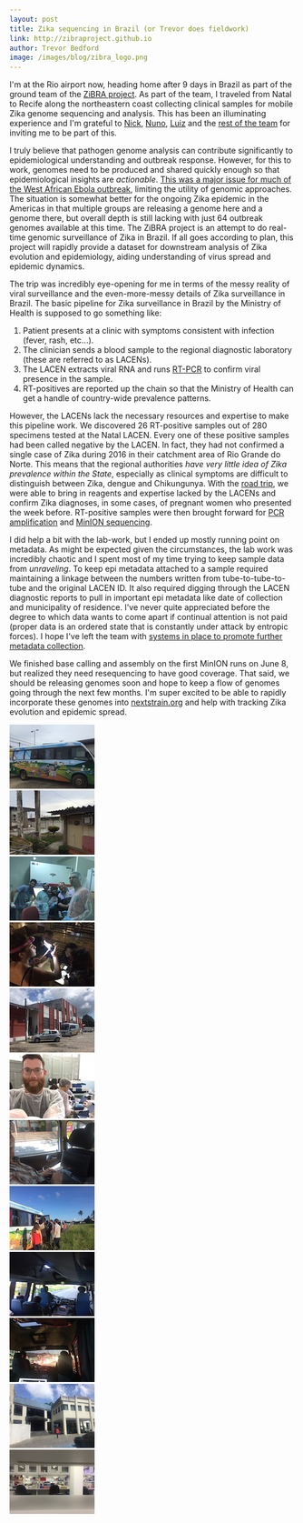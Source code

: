 ```yaml
---
layout: post
title: Zika sequencing in Brazil (or Trevor does fieldwork)
link: http://zibraproject.github.io
author: Trevor Bedford
image: /images/blog/zibra_logo.png
---
```


I'm at the Rio airport now, heading home after 9 days in Brazil as part of the ground team of the [ZiBRA project](http://zibraproject.github.io/about/). As part of the team, I traveled from Natal to Recife along the northeastern coast collecting clinical samples for mobile Zika genome sequencing and analysis. This has been an illuminating experience and I'm grateful to [Nick](http://lab.loman.net/), [Nuno](http://evolve.zoo.ox.ac.uk/Evolve/Nuno_Faria.html), [Luiz](http://www.pgpat.ufba.br/docenteDetalhes.asp?id=FS0K6QkMSK) and the [rest of the team](http://zibraproject.github.io/people/) for inviting me to be part of this.

I truly believe that pathogen genome analysis can contribute significantly to epidemiological understanding and outbreak response. However, for this to work, genomes need to be produced and shared quickly enough so that epidemiological insights are *actionable*. [This was a major issue for much of the West African Ebola outbreak](/blog/scientific-publishing-practices/), limiting the utility of genomic approaches. The situation is somewhat better for the ongoing Zika epidemic in the Americas in that multiple groups are releasing a genome here and a genome there, but overall depth is still lacking with just 64 outbreak genomes available at this time. The ZiBRA project is an attempt to do real-time genomic surveillance of Zika in Brazil. If all goes according to plan, this project will rapidly provide a dataset for downstream analysis of Zika evolution and epidemiology, aiding understanding of virus spread and epidemic dynamics.

The trip was incredibly eye-opening for me in terms of the messy reality of viral surveillance and the even-more-messy details of Zika surveillance in Brazil. The basic pipeline for Zika surveillance in Brazil by the Ministry of Health is supposed to go something like:

1. Patient presents at a clinic with symptoms consistent with infection (fever, rash, etc...).
2. The clinician sends a blood sample to the regional diagnostic laboratory (these are referred to as LACENs).
3. The LACEN extracts viral RNA and runs [RT-PCR](https://en.wikipedia.org/wiki/Real-time_polymerase_chain_reaction) to confirm viral presence in the sample.
4. RT-positives are reported up the chain so that the Ministry of Health can get a handle of country-wide prevalence patterns.

However, the LACENs lack the necessary resources and expertise to make this pipeline work. We discovered 26 RT-positive samples out of 280 specimens tested at the Natal LACEN. Every one of these positive samples had been called negative by the LACEN. In fact, they had not confirmed a single case of Zika during 2016 in their catchment area of Rio Grande do Norte. This means that the regional authorities *have very little idea of Zika prevalence within the State*, especially as clinical symptoms are difficult to distinguish between Zika, dengue and Chikungunya. With the [road trip](http://zibraproject.github.io/roadtrip/), we were able to bring in reagents and expertise lacked by the LACENs and confirm Zika diagnoses, in some cases, of pregnant women who presented the week before. RT-positive samples were then brought forward for [PCR amplification](http://zibraproject.github.io/blog/multiplex-pcr-protocol/) and [MinION sequencing](http://zibraproject.github.io/blog/protocol-low-input-native-barcoding-protocol/).

I did help a bit with the lab-work, but I ended up mostly running point on metadata. As might be expected given the circumstances, the lab work was incredibly chaotic and I spent most of my time trying to keep sample data from *unraveling*. To keep epi metadata attached to a sample required maintaining a linkage between the numbers written from tube-to-tube-to-tube and the original LACEN ID. It also required digging through the LACEN diagnostic reports to pull in important epi metadata like date of collection and municipality of residence. I've never quite appreciated before the degree to which data wants to come apart if continual attention is not paid (proper data is an ordered state that is constantly under attack by entropic forces). I hope I've left the team with [systems in place to promote further metadata collection](http://zibraproject.github.io/blog/metadata-wrangling/).

We finished base calling and assembly on the first MinION runs on June 8, but realized they need resequencing to have good coverage. That said, we should be releasing genomes soon and hope to keep a flow of genomes going through the next few months. I'm super excited to be able to rapidly incorporate these genomes into [nextstrain.org](http://nextstrain.org/zika/) and help with tracking Zika evolution and epidemic spread.

<div class="row">
	<div class="col-sm-2">
		<a href="/images/blog/zibra_photos/img_1183.jpg">
			<img src="/images/blog/zibra_photos_thumbnails/img_1183.jpg">
		</a>
	</div>
	<div class="col-sm-2">
		<a href="/images/blog/zibra_photos/img_1190.jpg">
			<img src="/images/blog/zibra_photos_thumbnails/img_1190.jpg">
		</a>
	</div>
	<div class="col-sm-2">
		<a href="/images/blog/zibra_photos/img_1210.jpg">
			<img src="/images/blog/zibra_photos_thumbnails/img_1210.jpg">
		</a>
	</div>
	<div class="col-sm-2">
		<a href="/images/blog/zibra_photos/img_1266.jpg">
			<img src="/images/blog/zibra_photos_thumbnails/img_1266.jpg">
		</a>
	</div>
	<div class="col-sm-2">
		<a href="/images/blog/zibra_photos/img_1434.jpg">
			<img src="/images/blog/zibra_photos_thumbnails/img_1434.jpg">
		</a>
	</div>
	<div class="col-sm-2">
		<a href="/images/blog/zibra_photos/img_1481.jpg">
			<img src="/images/blog/zibra_photos_thumbnails/img_1481.jpg">
		</a>
	</div>	
</div>

<div class="bigspacer"></div>

<div class="row">
	<div class="col-sm-2">
		<a href="/images/blog/zibra_photos/img_1541.jpg">
			<img src="/images/blog/zibra_photos_thumbnails/img_1541.jpg">
		</a>
	</div>
	<div class="col-sm-2">
		<a href="/images/blog/zibra_photos/img_1577.jpg">
			<img src="/images/blog/zibra_photos_thumbnails/img_1577.jpg">
		</a>
	</div>
	<div class="col-sm-2">
		<a href="/images/blog/zibra_photos/img_1582.jpg">
			<img src="/images/blog/zibra_photos_thumbnails/img_1582.jpg">
		</a>
	</div>
	<div class="col-sm-2">
		<a href="/images/blog/zibra_photos/img_1606.jpg">
			<img src="/images/blog/zibra_photos_thumbnails/img_1606.jpg">
		</a>
	</div>
	<div class="col-sm-2">
		<a href="/images/blog/zibra_photos/img_1629.jpg">
			<img src="/images/blog/zibra_photos_thumbnails/img_1629.jpg">
		</a>
	</div>
	<div class="col-sm-2">
		<a href="/images/blog/zibra_photos/img_1632.jpg">
			<img src="/images/blog/zibra_photos_thumbnails/img_1632.jpg">
		</a>
	</div>
</div>

<div class="spacer"></div>
